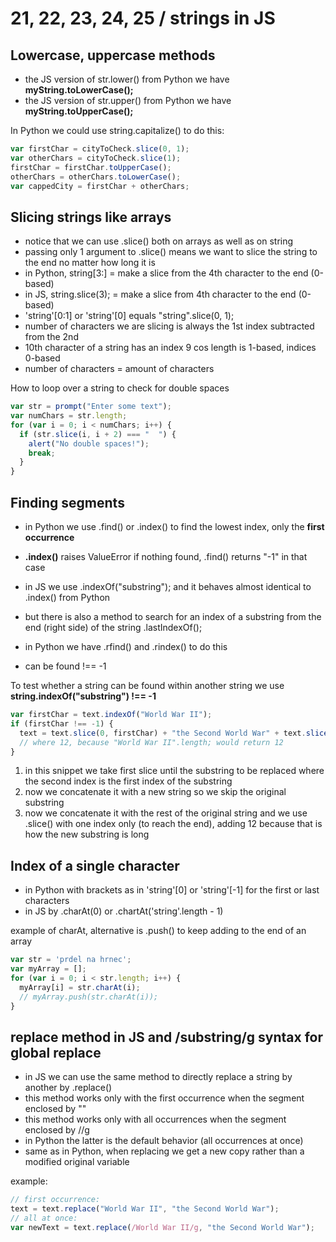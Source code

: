 # 21, 22, 23, 24, 25 / strings in JS

## Lowercase, uppercase methods
- the JS version of str.lower() from Python we have **myString.toLowerCase();**
- the JS version of str.upper() from Python we have **myString.toUpperCase();**

In Python we could use string.capitalize() to do this:
```js
var firstChar = cityToCheck.slice(0, 1);
var otherChars = cityToCheck.slice(1);
firstChar = firstChar.toUpperCase();
otherChars = otherChars.toLowerCase();
var cappedCity = firstChar + otherChars;
```

## Slicing strings like arrays
- notice that we can use .slice() both on arrays as well as on string
- passing only 1 argument to .slice() means we want to slice the string to the end no matter how long it is
- in Python, string[3:] = make a slice from the 4th character to the end (0-based)
- in JS, string.slice(3); = make a slice from 4th character to the end (0-based)
- 'string'[0:1] or 'string'[0] equals "string".slice(0, 1);
- number of characters we are slicing is always the 1st index subtracted from the 2nd 
- 10th character of a string has an index 9 cos length is 1-based, indices 0-based
- number of characters = amount of characters

How to loop over a string to check for double spaces
```js
var str = prompt("Enter some text");
var numChars = str.length;
for (var i = 0; i < numChars; i++) {
  if (str.slice(i, i + 2) === "  ") {
    alert("No double spaces!");
    break;
  }
}
```

## Finding segments 

- in Python we use .find() or .index() to find the lowest index, only the **first occurrence** 
- **.index()** raises ValueError if nothing found, .find() returns "-1" in that case
- in JS we use .indexOf("substring"); and it behaves almost identical to .index() from Python

- but there is also a method to search for an index of a substring from the end (right side) of the string .lastIndexOf();
- in Python we have .rfind() and .rindex() to do this
- can be found !== -1

To test whether a string can be found within another string we use **string.indexOf("substring") !== -1**
```js
var firstChar = text.indexOf("World War II");
if (firstChar !== -1) {
  text = text.slice(0, firstChar) + "the Second World War" + text.slice(firstChar + 12);
  // where 12, because "World War II".length; would return 12
}
```

1. in this snippet we take first slice until the substring to be replaced where the second index is the first index of the substring
2. now we concatenate it with a new string so we skip the original substring
3. now we concatenate it with the rest of the original string and we use .slice() with one index only (to reach the end), adding 12 because that is how the new substring is long

## Index of a single character

- in Python with brackets as in 'string'[0] or 'string'[-1] for the first or last characters
- in JS by .charAt(0) or .chartAt('string'.length - 1)

example of charAt, alternative is .push() to keep adding to the end of an array
```js
var str = 'prdel na hrnec';
var myArray = [];
for (var i = 0; i < str.length; i++) {
  myArray[i] = str.charAt(i);
  // myArray.push(str.charAt(i));
}
```

## replace method in JS and /substring/g syntax for global replace

- in JS we can use the same method to directly replace a string by another by .replace()
- this method works only with the first occurrence when the segment enclosed by ""
- this method works only with all occurrences when the segment enclosed by //g
- in Python the latter is the default behavior (all occurrences at once)
- same as in Python, when replacing we get a new copy rather than a modified original variable

example:
```js
// first occurrence:
text = text.replace("World War II", "the Second World War");
// all at once:
var newText = text.replace(/World War II/g, "the Second World War");
```